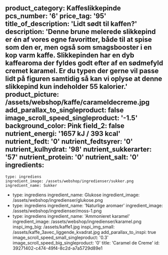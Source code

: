 product_category: Kaffeslikkepinde
pcs_number: '6'
price_tag: '95'
title_of_description: 'Lidt sødt til kaffen?'
description: 'Denne brune melerede slikkepind er én af vores egne favoritter, både til at spise som den er, men også som smagsbooster i en kop varm kaffe. Slikkepinden har en dyb kaffearoma der fyldes godt efter af en sødmefyld cremet karamel. Er du typen der gerne vil passe lidt på figuren samtidig så kan vi oplyse at denne slikkepind kun indeholder 55 kalorier.'
product_picture: /assets/webshop/kaffe/carameldecreme.jpg
add_parallax_to_singleproduct: false
image_scroll_speed_singleproduct: '-1.5'
background_color: Pink
field_2: false
nutrient_energi: '1657 kJ / 393 kcal'
nutrient_fedt: '0'
nutrient_fedtsyrer: '0'
nutrient_kulhydrat: '98'
nutrient_sukkerarter: '57'
nutrient_protein: '0'
nutrient_salt: '0'
ingredients:
  -
    type: ingrediens
    ingredient_image: /assets/webshop/ingredienser/sukker.png
    ingredient_name: Sukker
  -
    type: ingrediens
    ingredient_name: Glukose
    ingredient_image: /assets/webshop/ingredienser/glukose.png
  -
    type: ingrediens
    ingredient_name: 'Naturlige aromaer'
    ingredient_image: /assets/webshop/ingredienser/moss-1.png
  -
    type: ingrediens
    ingredient_name: 'Ammonieret karamel'
    ingredient_image: /assets/webshop/ingredienser/karamel.png
inspi_img_big: /assets/kaffe1.jpg
inspi_img_small: /assets/kaffe_3avec_liggende_kvadrat.jpg
add_parallax_to_inspi: true
image_scroll_speed_small_singleproduct: '0.3'
image_scroll_speed_big_singleproduct: '0'
title: 'Caramel de Creme'
id: 39271402-c474-49f4-8c2d-a7a5729d89e1
